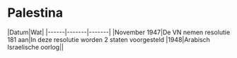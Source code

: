 # Palestina

|Datum|Wat|
|------|-------|-------|
|November 1947|De VN nemen resolutie 181 aan|In deze resolutie worden 2 staten voorgesteld
|1948|Arabisch Israelische oorlog||
